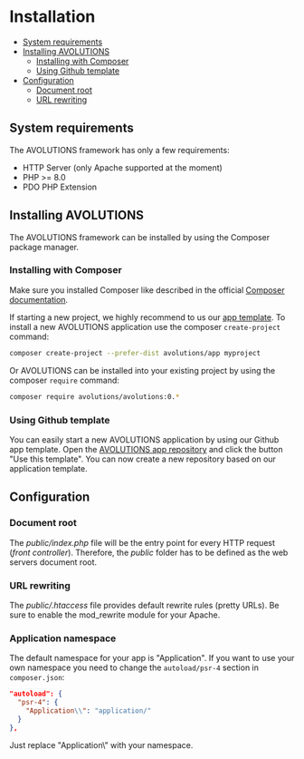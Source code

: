 # Installation

* [System requirements](#system-requirements)
* [Installing AVOLUTIONS](#installing-avolutions)
  * [Installing with Composer](#installing-with-composer)
  * [Using Github template](#using-github-template)
* [Configuration](#configuration)
  * [Document root](#document-root)
  * [URL rewriting](#url-rewriting)

## System requirements

The AVOLUTIONS framework has only a few requirements:
* HTTP Server (only Apache supported at the moment)
* PHP >= 8.0
* PDO PHP Extension

## Installing AVOLUTIONS

The AVOLUTIONS framework can be installed by using the Composer package manager.

### Installing with Composer

Make sure you installed Composer like described in the official [Composer documentation](https://getcomposer.org/).

If starting a new project, we highly recommend to us our [app template](https://github.com/avolutions/app).
To install a new AVOLUTIONS application use the composer `create-project` command:
```bash
composer create-project --prefer-dist avolutions/app myproject
```

Or AVOLUTIONS can be installed into your existing project by using the composer `require` command:
```bash
composer require avolutions/avolutions:0.*
```

### Using Github template

You can easily start a new AVOLUTIONS application by using our Github app template.
Open the [AVOLUTIONS app repository](https://github.com/avolutions/app) and click the button "Use this template".
You can now create a new repository based on our application template.

## Configuration
### Document root

The *public/index.php* file will be the entry point for every HTTP request (*front controller*).
Therefore, the *public* folder has to be defined as the web servers document root.

### URL rewriting

The *public/.htaccess* file provides default rewrite rules (pretty URLs). Be sure to enable the mod_rewrite module for your Apache.

### Application namespace

The default namespace for your app is "Application\". If you want to use your own namespace you need to change the `autoload/psr-4` section in `composer.json`:
```json
"autoload": {
  "psr-4": {
    "Application\\": "application/"
  }
},
```
Just replace "Application\\" with your namespace.
